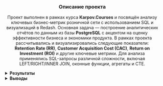 <h3 align="center">Описание проекта</h3>
<p align="center">
Проект выполнен в рамках курса <strong>Karpov.Courses</strong> и посвящён анализу ключевых бизнес-метрик розничной сети с использованием SQL и визуализаций в Redash. Основная задача — построение аналитических отчётов по данным из базы <strong>PostgreSQL</strong> с акцентом на оценку эффективности бизнеса и экономики продукта.
В рамках проекта рассчитывались и визуализировались следующие показатели: <strong>Retention Rate (RR)</strong>, <strong>Customer Acquisition Cost (CAC)</strong>, <strong>Return on Investment (ROI)</strong> и другие ключевые метрики. Для анализа применялись SQL-запросы различной сложности, включая LEFT/RIGHT/INNER JOIN, оконные функции, агрегаты и CTE.
</p>


<details>
<summary><strong>Результаты</strong></summary>


<summary><strong>Задание 1: Расчёт метрики CAC по рекламным кампаниям</strong></summary>

📌 Для двух рекламных кампаний рассчитана метрика **CAC (Customer Acquisition Cost)**.

- `ads_campaign` — наименование кампании в формате «Кампания № 1», «Кампания № 2»  
- `cac` — стоимость привлечения одного платящего пользователя, округлённая до двух знаков после запятой

📊 Результат отсортирован по убыванию значения метрики

### Код

```sql
WITH plat as 
(
SELECT order_id 
FROM user_actions
group by order_id 
HAVING count(order_id) = 1
order by order_id
)


SELECT ads_campaign, ROUND(250000 / kolvo::NUMERIC, 2) as cac FROM 
 (SELECT ads_campaign, count(ads_campaign) as kolvo FROM
  (SELECT user_id,
  CASE     
WHEN user_id in (8631, 8632, 8638, 8643, 8657, 8673, 8706, 8707, 8715, 8723, 8732, 8739, 8741, 
8750, 8751, 8752, 8770, 8774, 8788, 8791, 8804, 8810, 8815, 8828, 8830, 8845, 
8853, 8859, 8867, 8869, 8876, 8879, 8883, 8896, 8909, 8911, 8933, 8940, 8972, 
8976, 8988, 8990, 9002, 9004, 9009, 9019, 9020, 9035, 9036, 9061, 9069, 9071, 
9075, 9081, 9085, 9089, 9108, 9113, 9144, 9145, 9146, 9162, 9165, 9167, 9175, 
9180, 9182, 9197, 9198, 9210, 9223, 9251, 9257, 9278, 9287, 9291, 9313, 9317, 
9321, 9334, 9351, 9391, 9398, 9414, 9420, 9422, 9431, 9450, 9451, 9454, 9472, 
9476, 9478, 9491, 9494, 9505, 9512, 9518, 9524, 9526, 9528, 9531, 9535, 9550, 
9559, 9561, 9562, 9599, 9603, 9605, 9611, 9612, 9615, 9625, 9633, 9652, 9654, 
9655, 9660, 9662, 9667, 9677, 9679, 9689, 9695, 9720, 9726, 9739, 9740, 9762, 
9778, 9786, 9794, 9804, 9810, 9813, 9818, 9828, 9831, 9836, 9838, 9845, 9871, 
9887, 9891, 9896, 9897, 9916, 9945, 9960, 9963, 9965, 9968, 9971, 9993, 9998, 
9999, 10001, 10013, 10016, 10023, 10030, 10051, 10057, 10064, 10082, 10103, 
10105, 10122, 10134, 10135)

THEN 'Кампания № 1'

WHEN user_id in (8629, 8630, 8644, 8646, 8650, 8655, 8659, 8660, 8663, 8665, 8670, 8675, 8680, 8681, 
8682, 8683, 8694, 8697, 8700, 8704, 8712, 8713, 8719, 8729, 8733, 8742, 8748, 8754, 
8771, 8794, 8795, 8798, 8803, 8805, 8806, 8812, 8814, 8825, 8827, 8838, 8849, 8851, 
8854, 8855, 8870, 8878, 8882, 8886, 8890, 8893, 8900, 8902, 8913, 8916, 8923, 8929, 
8935, 8942, 8943, 8949, 8953, 8955, 8966, 8968, 8971, 8973, 8980, 8995, 8999, 9000, 
9007, 9013, 9041, 9042, 9047, 9064, 9068, 9077, 9082, 9083, 9095, 9103, 9109, 9117, 
9123, 9127, 9131, 9137, 9140, 9149, 9161, 9179, 9181, 9183, 9185, 9190, 9196, 9203, 
9207, 9226, 9227, 9229, 9230, 9231, 9250, 9255, 9259, 9267, 9273, 9281, 9282, 9289, 
9292, 9303, 9310, 9312, 9315, 9327, 9333, 9335, 9337, 9343, 9356, 9368, 9370, 9383, 
9392, 9404, 9410, 9421, 9428, 9432, 9437, 9468, 9479, 9483, 9485, 9492, 9495, 9497, 
9498, 9500, 9510, 9527, 9529, 9530, 9538, 9539, 9545, 9557, 9558, 9560, 9564, 9567, 
9570, 9591, 9596, 9598, 9616, 9631, 9634, 9635, 9636, 9658, 9666, 9672, 9684, 9692, 
9700, 9704, 9706, 9711, 9719, 9727, 9735, 9741, 9744, 9749, 9752, 9753, 9755, 9757, 
9764, 9783, 9784, 9788, 9790, 9808, 9820, 9839, 9841, 9843, 9853, 9855, 9859, 9863, 
9877, 9879, 9880, 9882, 9883, 9885, 9901, 9904, 9908, 9910, 9912, 9920, 9929, 9930, 
9935, 9939, 9958, 9959, 9961, 9983, 10027, 10033, 10038, 10045, 10047, 10048, 10058, 
10059, 10067, 10069, 10073, 10075, 10078, 10079, 10081, 10092, 10106, 10110, 10113, 10131)

THEN 'Кампания № 2' 
  END as ads_campaign
  FROM
   (SELECT user_id FROM user_actions 
    WHERE order_id in (SELECT * FROM plat)
    group by user_id
    order by user_id) as users
  WHERE user_id in (8629, 8630, 8644, 8646, 8650, 8655, 8659, 8660, 8663, 8665, 8670, 8675, 8680, 8681, 
8682, 8683, 8694, 8697, 8700, 8704, 8712, 8713, 8719, 8729, 8733, 8742, 8748, 8754, 
8771, 8794, 8795, 8798, 8803, 8805, 8806, 8812, 8814, 8825, 8827, 8838, 8849, 8851, 
8854, 8855, 8870, 8878, 8882, 8886, 8890, 8893, 8900, 8902, 8913, 8916, 8923, 8929, 
8935, 8942, 8943, 8949, 8953, 8955, 8966, 8968, 8971, 8973, 8980, 8995, 8999, 9000, 
9007, 9013, 9041, 9042, 9047, 9064, 9068, 9077, 9082, 9083, 9095, 9103, 9109, 9117, 
9123, 9127, 9131, 9137, 9140, 9149, 9161, 9179, 9181, 9183, 9185, 9190, 9196, 9203, 
9207, 9226, 9227, 9229, 9230, 9231, 9250, 9255, 9259, 9267, 9273, 9281, 9282, 9289, 
9292, 9303, 9310, 9312, 9315, 9327, 9333, 9335, 9337, 9343, 9356, 9368, 9370, 9383, 
9392, 9404, 9410, 9421, 9428, 9432, 9437, 9468, 9479, 9483, 9485, 9492, 9495, 9497, 
9498, 9500, 9510, 9527, 9529, 9530, 9538, 9539, 9545, 9557, 9558, 9560, 9564, 9567, 
9570, 9591, 9596, 9598, 9616, 9631, 9634, 9635, 9636, 9658, 9666, 9672, 9684, 9692, 
9700, 9704, 9706, 9711, 9719, 9727, 9735, 9741, 9744, 9749, 9752, 9753, 9755, 9757, 
9764, 9783, 9784, 9788, 9790, 9808, 9820, 9839, 9841, 9843, 9853, 9855, 9859, 9863, 
9877, 9879, 9880, 9882, 9883, 9885, 9901, 9904, 9908, 9910, 9912, 9920, 9929, 9930, 
9935, 9939, 9958, 9959, 9961, 9983, 10027, 10033, 10038, 10045, 10047, 10048, 10058, 
10059, 10067, 10069, 10073, 10075, 10078, 10079, 10081, 10092, 10106, 10110, 10113, 10131, 8631, 8632, 8638, 8643, 8657, 8673, 8706, 8707, 8715, 8723, 8732, 8739, 8741, 
8750, 8751, 8752, 8770, 8774, 8788, 8791, 8804, 8810, 8815, 8828, 8830, 8845, 
8853, 8859, 8867, 8869, 8876, 8879, 8883, 8896, 8909, 8911, 8933, 8940, 8972, 
8976, 8988, 8990, 9002, 9004, 9009, 9019, 9020, 9035, 9036, 9061, 9069, 9071, 
9075, 9081, 9085, 9089, 9108, 9113, 9144, 9145, 9146, 9162, 9165, 9167, 9175, 
9180, 9182, 9197, 9198, 9210, 9223, 9251, 9257, 9278, 9287, 9291, 9313, 9317, 
9321, 9334, 9351, 9391, 9398, 9414, 9420, 9422, 9431, 9450, 9451, 9454, 9472, 
9476, 9478, 9491, 9494, 9505, 9512, 9518, 9524, 9526, 9528, 9531, 9535, 9550, 
9559, 9561, 9562, 9599, 9603, 9605, 9611, 9612, 9615, 9625, 9633, 9652, 9654, 
9655, 9660, 9662, 9667, 9677, 9679, 9689, 9695, 9720, 9726, 9739, 9740, 9762, 
9778, 9786, 9794, 9804, 9810, 9813, 9818, 9828, 9831, 9836, 9838, 9845, 9871, 
9887, 9891, 9896, 9897, 9916, 9945, 9960, 9963, 9965, 9968, 9971, 9993, 9998, 
9999, 10001, 10013, 10016, 10023, 10030, 10051, 10057, 10064, 10082, 10103, 
10105, 10122, 10134, 10135)) as chislo

group by ads_campaign) as metrics
order by cac desc

```

### Сравнение метрики CAC по рекламным кампаниям  
![cac comparison](https://drive.google.com/uc?export=view&id=1GH6SgOXdP1c6gqV8HTh_LOPI-J9oSgJy)

---


<summary><strong>Задание 2: ROI по рекламным кампаниям</strong></summary>

📌 Для каждой рекламной кампании рассчитан показатель ROI (возврат на инвестиции):

- `ads_campaign` — наименование рекламной кампании в формате: **Кампания № 1**, **Кампания № 2** и т.д.  
- `roi` — значение метрики ROI, выраженное в процентах и округлённое до двух знаков после запятой

📊 Результат отсортирован по убыванию ROI.

### Код

```sql

WITH plat as 
(
SELECT order_id 
FROM user_actions
group by order_id 
HAVING count(order_id) = 1
order by order_id
)


SELECT ads_campaign,  ROUND((price - 250000) * 100 / 250000::NUMERIC, 2) as roi FROM  
 (SELECT 
 CASE     
WHEN user_id in (8631, 8632, 8638, 8643, 8657, 8673, 8706, 8707, 8715, 8723, 8732, 8739, 8741, 
8750, 8751, 8752, 8770, 8774, 8788, 8791, 8804, 8810, 8815, 8828, 8830, 8845, 
8853, 8859, 8867, 8869, 8876, 8879, 8883, 8896, 8909, 8911, 8933, 8940, 8972, 
8976, 8988, 8990, 9002, 9004, 9009, 9019, 9020, 9035, 9036, 9061, 9069, 9071, 
9075, 9081, 9085, 9089, 9108, 9113, 9144, 9145, 9146, 9162, 9165, 9167, 9175, 
9180, 9182, 9197, 9198, 9210, 9223, 9251, 9257, 9278, 9287, 9291, 9313, 9317, 
9321, 9334, 9351, 9391, 9398, 9414, 9420, 9422, 9431, 9450, 9451, 9454, 9472, 
9476, 9478, 9491, 9494, 9505, 9512, 9518, 9524, 9526, 9528, 9531, 9535, 9550, 
9559, 9561, 9562, 9599, 9603, 9605, 9611, 9612, 9615, 9625, 9633, 9652, 9654, 
9655, 9660, 9662, 9667, 9677, 9679, 9689, 9695, 9720, 9726, 9739, 9740, 9762, 
9778, 9786, 9794, 9804, 9810, 9813, 9818, 9828, 9831, 9836, 9838, 9845, 9871, 
9887, 9891, 9896, 9897, 9916, 9945, 9960, 9963, 9965, 9968, 9971, 9993, 9998, 
9999, 10001, 10013, 10016, 10023, 10030, 10051, 10057, 10064, 10082, 10103, 
10105, 10122, 10134, 10135)

THEN 'Кампания № 1'

WHEN user_id in (8629, 8630, 8644, 8646, 8650, 8655, 8659, 8660, 8663, 8665, 8670, 8675, 8680, 8681, 
8682, 8683, 8694, 8697, 8700, 8704, 8712, 8713, 8719, 8729, 8733, 8742, 8748, 8754, 
8771, 8794, 8795, 8798, 8803, 8805, 8806, 8812, 8814, 8825, 8827, 8838, 8849, 8851, 
8854, 8855, 8870, 8878, 8882, 8886, 8890, 8893, 8900, 8902, 8913, 8916, 8923, 8929, 
8935, 8942, 8943, 8949, 8953, 8955, 8966, 8968, 8971, 8973, 8980, 8995, 8999, 9000, 
9007, 9013, 9041, 9042, 9047, 9064, 9068, 9077, 9082, 9083, 9095, 9103, 9109, 9117, 
9123, 9127, 9131, 9137, 9140, 9149, 9161, 9179, 9181, 9183, 9185, 9190, 9196, 9203, 
9207, 9226, 9227, 9229, 9230, 9231, 9250, 9255, 9259, 9267, 9273, 9281, 9282, 9289, 
9292, 9303, 9310, 9312, 9315, 9327, 9333, 9335, 9337, 9343, 9356, 9368, 9370, 9383, 
9392, 9404, 9410, 9421, 9428, 9432, 9437, 9468, 9479, 9483, 9485, 9492, 9495, 9497, 
9498, 9500, 9510, 9527, 9529, 9530, 9538, 9539, 9545, 9557, 9558, 9560, 9564, 9567, 
9570, 9591, 9596, 9598, 9616, 9631, 9634, 9635, 9636, 9658, 9666, 9672, 9684, 9692, 
9700, 9704, 9706, 9711, 9719, 9727, 9735, 9741, 9744, 9749, 9752, 9753, 9755, 9757, 
9764, 9783, 9784, 9788, 9790, 9808, 9820, 9839, 9841, 9843, 9853, 9855, 9859, 9863, 
9877, 9879, 9880, 9882, 9883, 9885, 9901, 9904, 9908, 9910, 9912, 9920, 9929, 9930, 
9935, 9939, 9958, 9959, 9961, 9983, 10027, 10033, 10038, 10045, 10047, 10048, 10058, 
10059, 10067, 10069, 10073, 10075, 10078, 10079, 10081, 10092, 10106, 10110, 10113, 10131)

THEN 'Кампания № 2' 
  END as ads_campaign,
  sum(price) as price
  FROM
  (SELECT user_id, sum(price) as price FROM
   (SELECT order_id, sum(price) as price FROM 
     (SELECT order_id, UNNEST(product_ids) as product_id FROM orders
       WHERE order_id in (SELECT * FROM plat)
       order by order_id) as tovars
    JOIN products as p on p.product_id = tovars.product_id
    group by order_id
    order by order_id) as summa
  JOIN user_actions as ua on ua.order_id = summa.order_id
  WHERE user_id in (8629, 8630, 8644, 8646, 8650, 8655, 8659, 8660, 8663, 8665, 8670, 8675, 8680, 8681, 
8682, 8683, 8694, 8697, 8700, 8704, 8712, 8713, 8719, 8729, 8733, 8742, 8748, 8754, 
8771, 8794, 8795, 8798, 8803, 8805, 8806, 8812, 8814, 8825, 8827, 8838, 8849, 8851, 
8854, 8855, 8870, 8878, 8882, 8886, 8890, 8893, 8900, 8902, 8913, 8916, 8923, 8929, 
8935, 8942, 8943, 8949, 8953, 8955, 8966, 8968, 8971, 8973, 8980, 8995, 8999, 9000, 
9007, 9013, 9041, 9042, 9047, 9064, 9068, 9077, 9082, 9083, 9095, 9103, 9109, 9117, 
9123, 9127, 9131, 9137, 9140, 9149, 9161, 9179, 9181, 9183, 9185, 9190, 9196, 9203, 
9207, 9226, 9227, 9229, 9230, 9231, 9250, 9255, 9259, 9267, 9273, 9281, 9282, 9289, 
9292, 9303, 9310, 9312, 9315, 9327, 9333, 9335, 9337, 9343, 9356, 9368, 9370, 9383, 
9392, 9404, 9410, 9421, 9428, 9432, 9437, 9468, 9479, 9483, 9485, 9492, 9495, 9497, 
9498, 9500, 9510, 9527, 9529, 9530, 9538, 9539, 9545, 9557, 9558, 9560, 9564, 9567, 
9570, 9591, 9596, 9598, 9616, 9631, 9634, 9635, 9636, 9658, 9666, 9672, 9684, 9692, 
9700, 9704, 9706, 9711, 9719, 9727, 9735, 9741, 9744, 9749, 9752, 9753, 9755, 9757, 
9764, 9783, 9784, 9788, 9790, 9808, 9820, 9839, 9841, 9843, 9853, 9855, 9859, 9863, 
9877, 9879, 9880, 9882, 9883, 9885, 9901, 9904, 9908, 9910, 9912, 9920, 9929, 9930, 
9935, 9939, 9958, 9959, 9961, 9983, 10027, 10033, 10038, 10045, 10047, 10048, 10058, 
10059, 10067, 10069, 10073, 10075, 10078, 10079, 10081, 10092, 10106, 10110, 10113, 10131, 8631, 8632, 8638, 8643, 8657, 8673, 8706, 8707, 8715, 8723, 8732, 8739, 8741, 
8750, 8751, 8752, 8770, 8774, 8788, 8791, 8804, 8810, 8815, 8828, 8830, 8845, 
8853, 8859, 8867, 8869, 8876, 8879, 8883, 8896, 8909, 8911, 8933, 8940, 8972, 
8976, 8988, 8990, 9002, 9004, 9009, 9019, 9020, 9035, 9036, 9061, 9069, 9071, 
9075, 9081, 9085, 9089, 9108, 9113, 9144, 9145, 9146, 9162, 9165, 9167, 9175, 
9180, 9182, 9197, 9198, 9210, 9223, 9251, 9257, 9278, 9287, 9291, 9313, 9317, 
9321, 9334, 9351, 9391, 9398, 9414, 9420, 9422, 9431, 9450, 9451, 9454, 9472, 
9476, 9478, 9491, 9494, 9505, 9512, 9518, 9524, 9526, 9528, 9531, 9535, 9550, 
9559, 9561, 9562, 9599, 9603, 9605, 9611, 9612, 9615, 9625, 9633, 9652, 9654, 
9655, 9660, 9662, 9667, 9677, 9679, 9689, 9695, 9720, 9726, 9739, 9740, 9762, 
9778, 9786, 9794, 9804, 9810, 9813, 9818, 9828, 9831, 9836, 9838, 9845, 9871, 
9887, 9891, 9896, 9897, 9916, 9945, 9960, 9963, 9965, 9968, 9971, 9993, 9998, 
9999, 10001, 10013, 10016, 10023, 10030, 10051, 10057, 10064, 10082, 10103, 
10105, 10122, 10134, 10135)

group by user_id
order by user_id) as invest
group by ads_campaign) as ROI
order by roi desc

```

### Сравнение метрики ROI по рекламным кампаниям

![График: ROI по рекламным кампаниям](https://drive.google.com/uc?export=view&id=1m57JRyPejc923vGUMuhWeGJA1EjX_cur)

---


<summary><strong>Задание 3: Средний чек по рекламным кампаниям (1–7 сентября 2022)</strong></summary>

📌 Для каждой рекламной кампании рассчитана средняя стоимость заказа:

- `ads_campaign` — наименование рекламной кампании в формате **Кампания № 1**, **Кампания № 2**  
- `avg_check` — средняя стоимость заказа пользователей, привлечённых через кампанию за **первую неделю использования приложения (1–7 сентября 2022 года)**

📊 Значения метрики округлены до двух знаков после запятой.  
📈 Результат отсортирован по убыванию `avg_check`.


### Код

```sql
WITH plat as 
(
SELECT order_id 
FROM user_actions
group by order_id 
HAVING count(order_id) = 1
order by order_id
)

SELECT 
 CASE     
WHEN user_id in (8631, 8632, 8638, 8643, 8657, 8673, 8706, 8707, 8715, 8723, 8732, 8739, 8741, 
8750, 8751, 8752, 8770, 8774, 8788, 8791, 8804, 8810, 8815, 8828, 8830, 8845, 
8853, 8859, 8867, 8869, 8876, 8879, 8883, 8896, 8909, 8911, 8933, 8940, 8972, 
8976, 8988, 8990, 9002, 9004, 9009, 9019, 9020, 9035, 9036, 9061, 9069, 9071, 
9075, 9081, 9085, 9089, 9108, 9113, 9144, 9145, 9146, 9162, 9165, 9167, 9175, 
9180, 9182, 9197, 9198, 9210, 9223, 9251, 9257, 9278, 9287, 9291, 9313, 9317, 
9321, 9334, 9351, 9391, 9398, 9414, 9420, 9422, 9431, 9450, 9451, 9454, 9472, 
9476, 9478, 9491, 9494, 9505, 9512, 9518, 9524, 9526, 9528, 9531, 9535, 9550, 
9559, 9561, 9562, 9599, 9603, 9605, 9611, 9612, 9615, 9625, 9633, 9652, 9654, 
9655, 9660, 9662, 9667, 9677, 9679, 9689, 9695, 9720, 9726, 9739, 9740, 9762, 
9778, 9786, 9794, 9804, 9810, 9813, 9818, 9828, 9831, 9836, 9838, 9845, 9871, 
9887, 9891, 9896, 9897, 9916, 9945, 9960, 9963, 9965, 9968, 9971, 9993, 9998, 
9999, 10001, 10013, 10016, 10023, 10030, 10051, 10057, 10064, 10082, 10103, 
10105, 10122, 10134, 10135)

THEN 'Кампания № 1'

WHEN user_id in (8629, 8630, 8644, 8646, 8650, 8655, 8659, 8660, 8663, 8665, 8670, 8675, 8680, 8681, 
8682, 8683, 8694, 8697, 8700, 8704, 8712, 8713, 8719, 8729, 8733, 8742, 8748, 8754, 
8771, 8794, 8795, 8798, 8803, 8805, 8806, 8812, 8814, 8825, 8827, 8838, 8849, 8851, 
8854, 8855, 8870, 8878, 8882, 8886, 8890, 8893, 8900, 8902, 8913, 8916, 8923, 8929, 
8935, 8942, 8943, 8949, 8953, 8955, 8966, 8968, 8971, 8973, 8980, 8995, 8999, 9000, 
9007, 9013, 9041, 9042, 9047, 9064, 9068, 9077, 9082, 9083, 9095, 9103, 9109, 9117, 
9123, 9127, 9131, 9137, 9140, 9149, 9161, 9179, 9181, 9183, 9185, 9190, 9196, 9203, 
9207, 9226, 9227, 9229, 9230, 9231, 9250, 9255, 9259, 9267, 9273, 9281, 9282, 9289, 
9292, 9303, 9310, 9312, 9315, 9327, 9333, 9335, 9337, 9343, 9356, 9368, 9370, 9383, 
9392, 9404, 9410, 9421, 9428, 9432, 9437, 9468, 9479, 9483, 9485, 9492, 9495, 9497, 
9498, 9500, 9510, 9527, 9529, 9530, 9538, 9539, 9545, 9557, 9558, 9560, 9564, 9567, 
9570, 9591, 9596, 9598, 9616, 9631, 9634, 9635, 9636, 9658, 9666, 9672, 9684, 9692, 
9700, 9704, 9706, 9711, 9719, 9727, 9735, 9741, 9744, 9749, 9752, 9753, 9755, 9757, 
9764, 9783, 9784, 9788, 9790, 9808, 9820, 9839, 9841, 9843, 9853, 9855, 9859, 9863, 
9877, 9879, 9880, 9882, 9883, 9885, 9901, 9904, 9908, 9910, 9912, 9920, 9929, 9930, 
9935, 9939, 9958, 9959, 9961, 9983, 10027, 10033, 10038, 10045, 10047, 10048, 10058, 
10059, 10067, 10069, 10073, 10075, 10078, 10079, 10081, 10092, 10106, 10110, 10113, 10131)

THEN 'Кампания № 2' 
  END as ads_campaign,
  ROUND(avg(price), 2) as avg_check
  FROM
 (SELECT user_id, avg(price) as price FROM
   (SELECT order_id, sum(price) as price FROM 
     (SELECT order_id, UNNEST(product_ids) as product_id FROM orders
       WHERE order_id in (SELECT * FROM plat)
       order by order_id) as tovars
    JOIN products as p on p.product_id = tovars.product_id
    group by order_id
    order by order_id) as summa
  JOIN user_actions as ua on ua.order_id = summa.order_id
  WHERE user_id in (8629, 8630, 8644, 8646, 8650, 8655, 8659, 8660, 8663, 8665, 8670, 8675, 8680, 8681, 
8682, 8683, 8694, 8697, 8700, 8704, 8712, 8713, 8719, 8729, 8733, 8742, 8748, 8754, 
8771, 8794, 8795, 8798, 8803, 8805, 8806, 8812, 8814, 8825, 8827, 8838, 8849, 8851, 
8854, 8855, 8870, 8878, 8882, 8886, 8890, 8893, 8900, 8902, 8913, 8916, 8923, 8929, 
8935, 8942, 8943, 8949, 8953, 8955, 8966, 8968, 8971, 8973, 8980, 8995, 8999, 9000, 
9007, 9013, 9041, 9042, 9047, 9064, 9068, 9077, 9082, 9083, 9095, 9103, 9109, 9117, 
9123, 9127, 9131, 9137, 9140, 9149, 9161, 9179, 9181, 9183, 9185, 9190, 9196, 9203, 
9207, 9226, 9227, 9229, 9230, 9231, 9250, 9255, 9259, 9267, 9273, 9281, 9282, 9289, 
9292, 9303, 9310, 9312, 9315, 9327, 9333, 9335, 9337, 9343, 9356, 9368, 9370, 9383, 
9392, 9404, 9410, 9421, 9428, 9432, 9437, 9468, 9479, 9483, 9485, 9492, 9495, 9497, 
9498, 9500, 9510, 9527, 9529, 9530, 9538, 9539, 9545, 9557, 9558, 9560, 9564, 9567, 
9570, 9591, 9596, 9598, 9616, 9631, 9634, 9635, 9636, 9658, 9666, 9672, 9684, 9692, 
9700, 9704, 9706, 9711, 9719, 9727, 9735, 9741, 9744, 9749, 9752, 9753, 9755, 9757, 
9764, 9783, 9784, 9788, 9790, 9808, 9820, 9839, 9841, 9843, 9853, 9855, 9859, 9863, 
9877, 9879, 9880, 9882, 9883, 9885, 9901, 9904, 9908, 9910, 9912, 9920, 9929, 9930, 
9935, 9939, 9958, 9959, 9961, 9983, 10027, 10033, 10038, 10045, 10047, 10048, 10058, 
10059, 10067, 10069, 10073, 10075, 10078, 10079, 10081, 10092, 10106, 10110, 10113, 10131, 8631, 8632, 8638, 8643, 8657, 8673, 8706, 8707, 8715, 8723, 8732, 8739, 8741, 
8750, 8751, 8752, 8770, 8774, 8788, 8791, 8804, 8810, 8815, 8828, 8830, 8845, 
8853, 8859, 8867, 8869, 8876, 8879, 8883, 8896, 8909, 8911, 8933, 8940, 8972, 
8976, 8988, 8990, 9002, 9004, 9009, 9019, 9020, 9035, 9036, 9061, 9069, 9071, 
9075, 9081, 9085, 9089, 9108, 9113, 9144, 9145, 9146, 9162, 9165, 9167, 9175, 
9180, 9182, 9197, 9198, 9210, 9223, 9251, 9257, 9278, 9287, 9291, 9313, 9317, 
9321, 9334, 9351, 9391, 9398, 9414, 9420, 9422, 9431, 9450, 9451, 9454, 9472, 
9476, 9478, 9491, 9494, 9505, 9512, 9518, 9524, 9526, 9528, 9531, 9535, 9550, 
9559, 9561, 9562, 9599, 9603, 9605, 9611, 9612, 9615, 9625, 9633, 9652, 9654, 
9655, 9660, 9662, 9667, 9677, 9679, 9689, 9695, 9720, 9726, 9739, 9740, 9762, 
9778, 9786, 9794, 9804, 9810, 9813, 9818, 9828, 9831, 9836, 9838, 9845, 9871, 
9887, 9891, 9896, 9897, 9916, 9945, 9960, 9963, 9965, 9968, 9971, 9993, 9998, 
9999, 10001, 10013, 10016, 10023, 10030, 10051, 10057, 10064, 10082, 10103, 
10105, 10122, 10134, 10135)

and time::DATE >= '2022-09-01' and time::DATE < '2022-09-08'

group by user_id
order by user_id) as invest
group by ads_campaign
order by avg_check desc

```

### Сравнение среднего чека среди рекламных кампаний

![График: средний чек по рекламным кампаниям](https://drive.google.com/uc?export=view&id=1bgDst2Pu4OzlZlziVkkPGtTKZHPIgfu6)

---


<summary><strong>Задание 4: Когортный анализ — дневной Retention</strong></summary>

📌 Для всех пользователей рассчитан дневной Retention с разбивкой на когорты по дате первого взаимодействия:

- `start_month` — месяц первого взаимодействия (округлён до первого числа месяца)  
- `start_date` — точная дата первого взаимодействия  
- `day_number` — число дней, прошедших с даты первого взаимодействия (начиная с 0)  
- `retention` — Retention в виде доли (от 0 до 1), округлён до двух знаков после запятой

📅 Результат отсортирован сначала по `start_date`, затем по `day_number` по возрастанию.


### Код

```sql

SELECT start_month, start_date, day_number, ROUND(kolvo / max_count::NUMERIC, 2) as retention FROM
  (SELECT DATE_TRUNC('month', start_date)::DATE as start_month, start_date, active_date - start_date as day_number,
   kolvo, max(kolvo) over(PARTITION BY start_date) as max_count
   FROM
   (SELECT start_date, active_date, count(DISTINCT user_id) as kolvo FROM
     (SELECT user_id, min(time::DATE) over(PARTITION BY user_id) as start_date, time::DATE as active_date FROM user_actions) as dates 
    group by start_date, active_date
    order by start_date, active_date) as chislo) as metrics

```


### Сводная таблица дневного Retention

![График: когортный дневной Retention](https://drive.google.com/uc?export=view&id=1_dHedw7knEaBS1fXEcX6U9mSJX22m4Hh)

---


<summary><strong>Задание 5: Retention 1-го и 7-го дня по рекламным кампаниям</strong></summary>

📌 Для каждого привлечённого пользователя рассчитан Retention по следующим дням:
- `0` — день установки,
- `1` — первый день после установки,
- `7` — седьмой день после установки.

🔹 В таблицу включены:
- `ads_campaign` — название кампании (в формате **Кампания № 1**, **Кампания № 2**)  
- `start_date` — дата первого взаимодействия  
- `day_number` — номер дня относительно установки  
- `retention` — доля вернувшихся пользователей (от начального числа), округлённая до двух знаков после запятой  

📅 Результат отсортирован по возрастанию названия кампании и номера дня.


### Код

```sql

WITH company as (    
SELECT user_id, time FROM user_actions 
WHERE user_id in (8631, 8632, 8638, 8643, 8657, 8673, 8706, 8707, 8715, 8723, 8732, 8739, 8741, 
8750, 8751, 8752, 8770, 8774, 8788, 8791, 8804, 8810, 8815, 8828, 8830, 8845, 
8853, 8859, 8867, 8869, 8876, 8879, 8883, 8896, 8909, 8911, 8933, 8940, 8972, 
8976, 8988, 8990, 9002, 9004, 9009, 9019, 9020, 9035, 9036, 9061, 9069, 9071, 
9075, 9081, 9085, 9089, 9108, 9113, 9144, 9145, 9146, 9162, 9165, 9167, 9175, 
9180, 9182, 9197, 9198, 9210, 9223, 9251, 9257, 9278, 9287, 9291, 9313, 9317, 
9321, 9334, 9351, 9391, 9398, 9414, 9420, 9422, 9431, 9450, 9451, 9454, 9472, 
9476, 9478, 9491, 9494, 9505, 9512, 9518, 9524, 9526, 9528, 9531, 9535, 9550, 
9559, 9561, 9562, 9599, 9603, 9605, 9611, 9612, 9615, 9625, 9633, 9652, 9654, 
9655, 9660, 9662, 9667, 9677, 9679, 9689, 9695, 9720, 9726, 9739, 9740, 9762, 
9778, 9786, 9794, 9804, 9810, 9813, 9818, 9828, 9831, 9836, 9838, 9845, 9871, 
9887, 9891, 9896, 9897, 9916, 9945, 9960, 9963, 9965, 9968, 9971, 9993, 9998, 
9999, 10001, 10013, 10016, 10023, 10030, 10051, 10057, 10064, 10082, 10103, 
10105, 10122, 10134, 10135, 8629, 8630, 8644, 8646, 8650, 8655, 8659, 8660, 8663, 8665, 8670, 8675, 8680, 8681, 
8682, 8683, 8694, 8697, 8700, 8704, 8712, 8713, 8719, 8729, 8733, 8742, 8748, 8754, 
8771, 8794, 8795, 8798, 8803, 8805, 8806, 8812, 8814, 8825, 8827, 8838, 8849, 8851, 
8854, 8855, 8870, 8878, 8882, 8886, 8890, 8893, 8900, 8902, 8913, 8916, 8923, 8929, 
8935, 8942, 8943, 8949, 8953, 8955, 8966, 8968, 8971, 8973, 8980, 8995, 8999, 9000, 
9007, 9013, 9041, 9042, 9047, 9064, 9068, 9077, 9082, 9083, 9095, 9103, 9109, 9117, 
9123, 9127, 9131, 9137, 9140, 9149, 9161, 9179, 9181, 9183, 9185, 9190, 9196, 9203, 
9207, 9226, 9227, 9229, 9230, 9231, 9250, 9255, 9259, 9267, 9273, 9281, 9282, 9289, 
9292, 9303, 9310, 9312, 9315, 9327, 9333, 9335, 9337, 9343, 9356, 9368, 9370, 9383, 
9392, 9404, 9410, 9421, 9428, 9432, 9437, 9468, 9479, 9483, 9485, 9492, 9495, 9497, 
9498, 9500, 9510, 9527, 9529, 9530, 9538, 9539, 9545, 9557, 9558, 9560, 9564, 9567, 
9570, 9591, 9596, 9598, 9616, 9631, 9634, 9635, 9636, 9658, 9666, 9672, 9684, 9692, 
9700, 9704, 9706, 9711, 9719, 9727, 9735, 9741, 9744, 9749, 9752, 9753, 9755, 9757, 
9764, 9783, 9784, 9788, 9790, 9808, 9820, 9839, 9841, 9843, 9853, 9855, 9859, 9863, 
9877, 9879, 9880, 9882, 9883, 9885, 9901, 9904, 9908, 9910, 9912, 9920, 9929, 9930, 
9935, 9939, 9958, 9959, 9961, 9983, 10027, 10033, 10038, 10045, 10047, 10048, 10058, 
10059, 10067, 10069, 10073, 10075, 10078, 10079, 10081, 10092, 10106, 10110, 10113, 10131)

order by user_id
)

 
SELECT ads_campaign, start_date, day_number, ROUND(kolvo / max_count::NUMERIC, 2) as retention 
FROM
(SELECT ads_campaign, start_date, active_date - start_date as day_number, kolvo, max(kolvo) over(PARTITION BY ads_campaign) as max_count
FROM
(SELECT start_date, active_date, ads_campaign, count(DISTINCT user_id) as kolvo 
FROM
(SELECT user_id,
min(time::DATE) over(PARTITION BY user_id) as start_date,
time::DATE as active_date,
CASE   
WHEN user_id in (8631, 8632, 8638, 8643, 8657, 8673, 8706, 8707, 8715, 8723, 8732, 8739, 8741, 
8750, 8751, 8752, 8770, 8774, 8788, 8791, 8804, 8810, 8815, 8828, 8830, 8845, 
8853, 8859, 8867, 8869, 8876, 8879, 8883, 8896, 8909, 8911, 8933, 8940, 8972, 
8976, 8988, 8990, 9002, 9004, 9009, 9019, 9020, 9035, 9036, 9061, 9069, 9071, 
9075, 9081, 9085, 9089, 9108, 9113, 9144, 9145, 9146, 9162, 9165, 9167, 9175, 
9180, 9182, 9197, 9198, 9210, 9223, 9251, 9257, 9278, 9287, 9291, 9313, 9317, 
9321, 9334, 9351, 9391, 9398, 9414, 9420, 9422, 9431, 9450, 9451, 9454, 9472, 
9476, 9478, 9491, 9494, 9505, 9512, 9518, 9524, 9526, 9528, 9531, 9535, 9550, 
9559, 9561, 9562, 9599, 9603, 9605, 9611, 9612, 9615, 9625, 9633, 9652, 9654, 
9655, 9660, 9662, 9667, 9677, 9679, 9689, 9695, 9720, 9726, 9739, 9740, 9762, 
9778, 9786, 9794, 9804, 9810, 9813, 9818, 9828, 9831, 9836, 9838, 9845, 9871, 
9887, 9891, 9896, 9897, 9916, 9945, 9960, 9963, 9965, 9968, 9971, 9993, 9998, 
9999, 10001, 10013, 10016, 10023, 10030, 10051, 10057, 10064, 10082, 10103, 
10105, 10122, 10134, 10135)

THEN 'Кампания № 1'

ELSE  'Кампания № 2'
END as ads_campaign
FROM company) as dates

group by start_date, active_date, ads_campaign
order by start_date, ads_campaign, active_date) as compamies) as chislo
WHERE day_number in (0, 1, 7)

```

### Когортный анализ Retention по рекламным кампаниям

![График: Retention по кампаниям](https://drive.google.com/uc?export=view&id=1UekcHuHBla5IDK5V09HIC61DbHueZgVR)

---



<summary><strong>Задание 6: Накопительный ARPPU и CAC по дням для рекламных кампаний</strong></summary>

📌 Для каждой рекламной кампании по дням рассчитаны две метрики:

- `cumulative_arppu` — накопительная выручка на одного платящего пользователя  
- `cac` — стоимость привлечения одного покупателя  
- `ads_campaign` — название кампании в формате **Кампания №**  
- `day` — день в формате **Day 0, Day 1, Day 2** и т.д.

💡 Значения `cac` одинаковы для всех дней кампании (для корректной визуализации).  
🔢 Все метрики округлены до двух знаков после запятой.  
📊 Результат отсортирован по названию кампании и затем по дню по возрастанию.


### Код

```sql

WITH company as (    
SELECT user_id FROM user_actions 
WHERE user_id in (8631, 8632, 8638, 8643, 8657, 8673, 8706, 8707, 8715, 8723, 8732, 8739, 8741, 
8750, 8751, 8752, 8770, 8774, 8788, 8791, 8804, 8810, 8815, 8828, 8830, 8845, 
8853, 8859, 8867, 8869, 8876, 8879, 8883, 8896, 8909, 8911, 8933, 8940, 8972, 
8976, 8988, 8990, 9002, 9004, 9009, 9019, 9020, 9035, 9036, 9061, 9069, 9071, 
9075, 9081, 9085, 9089, 9108, 9113, 9144, 9145, 9146, 9162, 9165, 9167, 9175, 
9180, 9182, 9197, 9198, 9210, 9223, 9251, 9257, 9278, 9287, 9291, 9313, 9317, 
9321, 9334, 9351, 9391, 9398, 9414, 9420, 9422, 9431, 9450, 9451, 9454, 9472, 
9476, 9478, 9491, 9494, 9505, 9512, 9518, 9524, 9526, 9528, 9531, 9535, 9550, 
9559, 9561, 9562, 9599, 9603, 9605, 9611, 9612, 9615, 9625, 9633, 9652, 9654, 
9655, 9660, 9662, 9667, 9677, 9679, 9689, 9695, 9720, 9726, 9739, 9740, 9762, 
9778, 9786, 9794, 9804, 9810, 9813, 9818, 9828, 9831, 9836, 9838, 9845, 9871, 
9887, 9891, 9896, 9897, 9916, 9945, 9960, 9963, 9965, 9968, 9971, 9993, 9998, 
9999, 10001, 10013, 10016, 10023, 10030, 10051, 10057, 10064, 10082, 10103, 
10105, 10122, 10134, 10135, 8629, 8630, 8644, 8646, 8650, 8655, 8659, 8660, 8663, 8665, 8670, 8675, 8680, 8681, 
8682, 8683, 8694, 8697, 8700, 8704, 8712, 8713, 8719, 8729, 8733, 8742, 8748, 8754, 
8771, 8794, 8795, 8798, 8803, 8805, 8806, 8812, 8814, 8825, 8827, 8838, 8849, 8851, 
8854, 8855, 8870, 8878, 8882, 8886, 8890, 8893, 8900, 8902, 8913, 8916, 8923, 8929, 
8935, 8942, 8943, 8949, 8953, 8955, 8966, 8968, 8971, 8973, 8980, 8995, 8999, 9000, 
9007, 9013, 9041, 9042, 9047, 9064, 9068, 9077, 9082, 9083, 9095, 9103, 9109, 9117, 
9123, 9127, 9131, 9137, 9140, 9149, 9161, 9179, 9181, 9183, 9185, 9190, 9196, 9203, 
9207, 9226, 9227, 9229, 9230, 9231, 9250, 9255, 9259, 9267, 9273, 9281, 9282, 9289, 
9292, 9303, 9310, 9312, 9315, 9327, 9333, 9335, 9337, 9343, 9356, 9368, 9370, 9383, 
9392, 9404, 9410, 9421, 9428, 9432, 9437, 9468, 9479, 9483, 9485, 9492, 9495, 9497, 
9498, 9500, 9510, 9527, 9529, 9530, 9538, 9539, 9545, 9557, 9558, 9560, 9564, 9567, 
9570, 9591, 9596, 9598, 9616, 9631, 9634, 9635, 9636, 9658, 9666, 9672, 9684, 9692, 
9700, 9704, 9706, 9711, 9719, 9727, 9735, 9741, 9744, 9749, 9752, 9753, 9755, 9757, 
9764, 9783, 9784, 9788, 9790, 9808, 9820, 9839, 9841, 9843, 9853, 9855, 9859, 9863, 
9877, 9879, 9880, 9882, 9883, 9885, 9901, 9904, 9908, 9910, 9912, 9920, 9929, 9930, 
9935, 9939, 9958, 9959, 9961, 9983, 10027, 10033, 10038, 10045, 10047, 10048, 10058, 
10059, 10067, 10069, 10073, 10075, 10078, 10079, 10081, 10092, 10106, 10110, 10113, 10131)

order by user_id
),

plat as (
SELECT order_id
FROM user_actions
group by order_id
HAVING count(order_id) = 1
order by order_id
),

users as (SELECT user_id, min(time::DATE) over() as start_date, time::DATE as active_date, price,
     CASE   
WHEN user_id in (8631, 8632, 8638, 8643, 8657, 8673, 8706, 8707, 8715, 8723, 8732, 8739, 8741, 
8750, 8751, 8752, 8770, 8774, 8788, 8791, 8804, 8810, 8815, 8828, 8830, 8845, 
8853, 8859, 8867, 8869, 8876, 8879, 8883, 8896, 8909, 8911, 8933, 8940, 8972, 
8976, 8988, 8990, 9002, 9004, 9009, 9019, 9020, 9035, 9036, 9061, 9069, 9071, 
9075, 9081, 9085, 9089, 9108, 9113, 9144, 9145, 9146, 9162, 9165, 9167, 9175, 
9180, 9182, 9197, 9198, 9210, 9223, 9251, 9257, 9278, 9287, 9291, 9313, 9317, 
9321, 9334, 9351, 9391, 9398, 9414, 9420, 9422, 9431, 9450, 9451, 9454, 9472, 
9476, 9478, 9491, 9494, 9505, 9512, 9518, 9524, 9526, 9528, 9531, 9535, 9550, 
9559, 9561, 9562, 9599, 9603, 9605, 9611, 9612, 9615, 9625, 9633, 9652, 9654, 
9655, 9660, 9662, 9667, 9677, 9679, 9689, 9695, 9720, 9726, 9739, 9740, 9762, 
9778, 9786, 9794, 9804, 9810, 9813, 9818, 9828, 9831, 9836, 9838, 9845, 9871, 
9887, 9891, 9896, 9897, 9916, 9945, 9960, 9963, 9965, 9968, 9971, 9993, 9998, 
9999, 10001, 10013, 10016, 10023, 10030, 10051, 10057, 10064, 10082, 10103, 
10105, 10122, 10134, 10135)

THEN 'Кампания № 1'

ELSE  'Кампания № 2'
END as ads_campaign
     FROM
      (SELECT user_id, time, price FROM
       (SELECT order_id, sum(price) as price FROM 
        (SELECT order_id, UNNEST(product_ids) as product_id FROM orders
         WHERE order_id in (SELECT * FROM plat)) as tovars
        JOIN products as p on p.product_id = tovars.product_id
        group by order_id
        order by order_id) as stoimost
       JOIN user_actions as ua on ua.order_id = stoimost.order_id
       WHERE user_id in (SELECT * FROM company)
      order by user_id) as polzovat), 
      
users_kolvo as (SELECT ads_campaign, count(DISTINCT user_id) as kolvo FROM users
group by ads_campaign),



metrics as (SELECT ads_campaign, CONCAT('Day', ' ', day_number) as day, ROUND(nakop_price / kolvo::NUMERIC, 2) as cumulative_arppu, cac
FROM
 (SELECT ads_campaign, day_number, kolvo, sum(price) over(PARTITION BY ads_campaign order by day_number) as nakop_price, ROUND(250000 / kolvo::NUMERIC, 2) as cac
  FROM 
  (SELECT start_date, active_date - start_date as day_number, ads_campaign, kolvo, price 
    FROM
    (SELECT start_date, active_date, ads_campaign, kolvo, sum(price) as price FROM 
     (SELECT user_id, start_date, active_date, price, u.ads_campaign as ads_campaign, kolvo FROM users as u 
      JOIN users_kolvo as uk on uk.ads_campaign = u.ads_campaign) as chislo
     group by start_date, active_date, ads_campaign, kolvo
     order by  ads_campaign, start_date, active_date, kolvo) as summa) as dni) as metrica)

SELECT * FROM metrics WHERE ads_campaign = 'Кампания № 1'

```


#### График для первой рекламной кампании

![График: Кампания №1 — средний чек](https://drive.google.com/uc?export=view&id=1ackPwzAPbkLedeu5UmCFoZqVLP1wSlNG)

#### График для второй рекламной кампании

![График: Кампания №2 — средний чек](https://drive.google.com/uc?export=view&id=1SHuNVBl2-AGoGxi3PwSBUfjydo9DclC2)


</details>

<details> 

<summary><strong>Выводы</strong></summary>

📌 На основе рассчитанных показателей и визуализированных графиков был построен итоговый дашборд.

🔗 [Открыть дашборд в Redash](https://redash.public.karpov.courses/public/dashboards/zLf6QRumfprgPNUk65ae1qx0UmA6sKLKz5DIfjLy?org_slug=default)

</details>
